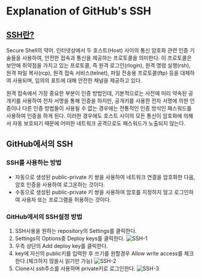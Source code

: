 Explanation of GitHub's SSH
=
[SSH란?](https://terms.naver.com/entry.nhn?docId=3351634&cid=40942&categoryId=32828)
-
Secure Shell의 약어.
인터넷상에서 두 호스트(Host) 사이의 통신 암호화 관련 인증 기술들을 사용하여, 안전한 접속과 통신을 제공하는 프로토콜을 의미한다. 이 프로토콜은 보안에 취약점을 가지고 있는 프로토콜, 즉 원격 로그인(rlogin), 원격 명령 실행(rsh), 원격 파일 복사(rcp), 원격 접속 서비스(telnet), 파일 전송용 프로토콜(ftp) 등을 대체하여 사용되며, 임의의 포트에 대해 안전한 채널을 제공하고 있다.

원격 접속에서 가장 중요한 부분이 인증 방법인데, 기본적으로는 사전에 미리 약속된 공개키를 사용하여 전자 서명을 통해 인증을 하지만, 공개키를 사용한 전자 서명에 의한 인증이나 다른 인증 방법들이 사용될 수 없는 경우에는 전통적인 인증 방식인 패스워드를 사용하여 인증을 하게 된다. 이러한 경우에도 호스트 사이의 모든 통신이 암호화에 의해서 자동 보호되기 때문에 어떠한 네트워크 공격으로도 패스워드가 노출되지 않는다.

GitHub에서의 SSH
-
### SSH를 사용하는 방법
+ 자동으로 생성된 public-private 키 쌍을 사용하여 네트워크 연결을 암호화한 다음, 암호 인증을 사용하여 로그온하는 것이다.
+ 수동으로 생성된 public-private 키 쌍을 사용하여 암호를 지정하지 않고 로그인하여 사용자 또는 프로그램을 허용하는 것이다.

### GitHub에서의 SSH설정 방법
1. SSH사용을 원하는 repository의 Settings를 클릭한다.
2. Settings의 Options중 Deploy keys를 클릭한다.
![SSH-1](https://github.com/kkjy0519/bouncycastle/blob/Member_2/SSH%20Image/SSH-1.PNG)
3. 우측 상단의 Add deploy key를 클릭한다.
4. key에 자신의 public키를 입력한 후 쓰기를 원할경우 Allow write access를 체크한다.(체크하지 않을시 읽기만 가능)
![SSH-2](https://github.com/kkjy0519/bouncycastle/blob/Member_2/SSH%20Image/SSH-2.PNG)
5. Clone시 ssh주소를 사용하며 private키로 로그인한다.
![SSH-3](https://github.com/kkjy0519/bouncycastle/blob/Member_2/SSH%20Image/SSH-3.PNG)

